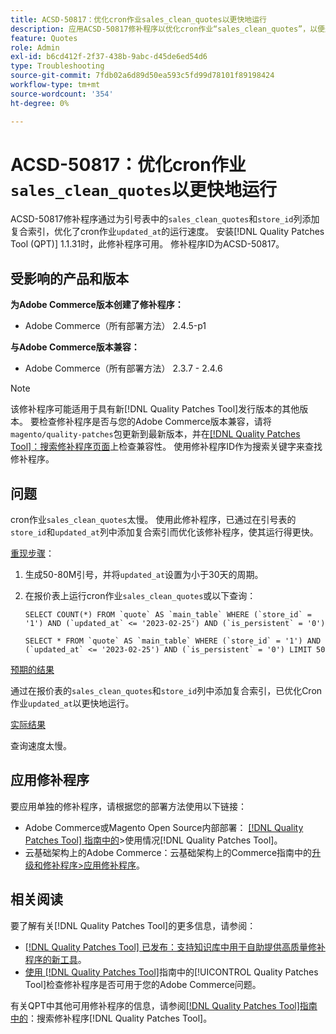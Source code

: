 ```yaml
---
title: ACSD-50817：优化cron作业sales_clean_quotes以更快地运行
description: 应用ACSD-50817修补程序以优化cron作业“sales_clean_quotes”，以便通过在报价表的“store_id”和“updated_at”列中添加复合索引而更快地运行。
feature: Quotes
role: Admin
exl-id: b6cd412f-2f37-438b-9abc-d45de6ed54d6
type: Troubleshooting
source-git-commit: 7fdb02a6d89d50ea593c5fd99d78101f89198424
workflow-type: tm+mt
source-wordcount: '354'
ht-degree: 0%

---
```


# ACSD-50817：优化cron作业`sales_clean_quotes`以更快地运行

ACSD-50817修补程序通过为引号表中的`sales_clean_quotes`和`store_id`列添加复合索引，优化了cron作业`updated_at`的运行速度。 安装[!DNL Quality Patches Tool (QPT)] 1.1.31时，此修补程序可用。 修补程序ID为ACSD-50817。

## 受影响的产品和版本

**为Adobe Commerce版本创建了修补程序：**

* Adobe Commerce（所有部署方法） 2.4.5-p1

**与Adobe Commerce版本兼容：**

* Adobe Commerce（所有部署方法） 2.3.7 - 2.4.6

>[!NOTE]
>
>该修补程序可能适用于具有新[!DNL Quality Patches Tool]发行版本的其他版本。 要检查修补程序是否与您的Adobe Commerce版本兼容，请将`magento/quality-patches`包更新到最新版本，并在[[!DNL Quality Patches Tool]：搜索修补程序页面](https://experienceleague.adobe.com/tools/commerce-quality-patches/index.html?lang=zh-Hans)上检查兼容性。 使用修补程序ID作为搜索关键字来查找修补程序。

## 问题

cron作业`sales_clean_quotes`太慢。 使用此修补程序，已通过在引号表的`store_id`和`updated_at`列中添加复合索引而优化该修补程序，使其运行得更快。

<u>重现步骤</u>：

1. 生成50-80M引号，并将`updated_at`设置为小于30天的周期。
1. 在报价表上运行cron作业`sales_clean_quotes`或以下查询：

   ```cron
   SELECT COUNT(*) FROM `quote` AS `main_table` WHERE (`store_id` = '1') AND (`updated_at` <= '2023-02-25') AND (`is_persistent` = '0')
   
   SELECT * FROM `quote` AS `main_table` WHERE (`store_id` = '1') AND (`updated_at` <= '2023-02-25') AND (`is_persistent` = '0') LIMIT 50
   ```

<u>预期的结果</u>

通过在报价表的`sales_clean_quotes`和`store_id`列中添加复合索引，已优化Cron作业`updated_at`以更快地运行。

<u>实际结果</u>

查询速度太慢。

## 应用修补程序

要应用单独的修补程序，请根据您的部署方法使用以下链接：

* Adobe Commerce或Magento Open Source内部部署： [[!DNL Quality Patches Tool] 指南中的](/help/tools/quality-patches-tool/usage.md)>使用情况[!DNL Quality Patches Tool]。
* 云基础架构上的Adobe Commerce：云基础架构上的Commerce指南中的[升级和修补程序>应用修补程序](https://experienceleague.adobe.com/docs/commerce-cloud-service/user-guide/develop/upgrade/apply-patches.html?lang=zh-Hans)。

## 相关阅读

要了解有关[!DNL Quality Patches Tool]的更多信息，请参阅：

* [[!DNL Quality Patches Tool] 已发布：支持知识库中用于自助提供高质量修补程序的新工具](https://experienceleague.adobe.com/zh-hans/docs/commerce-operations/tools/quality-patches-tool/quality-patches-tool-to-self-serve-quality-patches)。
* [使用 [!DNL Quality Patches Tool]](/help/tools/quality-patches-tool/patches-available-in-qpt/check-patch-for-magento-issue-with-magento-quality-patches.md)指南中的[!UICONTROL Quality Patches Tool]检查修补程序是否可用于您的Adobe Commerce问题。


有关QPT中其他可用修补程序的信息，请参阅[[!DNL Quality Patches Tool]指南中的](https://experienceleague.adobe.com/tools/commerce-quality-patches/index.html?lang=zh-Hans)：搜索修补程序[!DNL Quality Patches Tool]。
